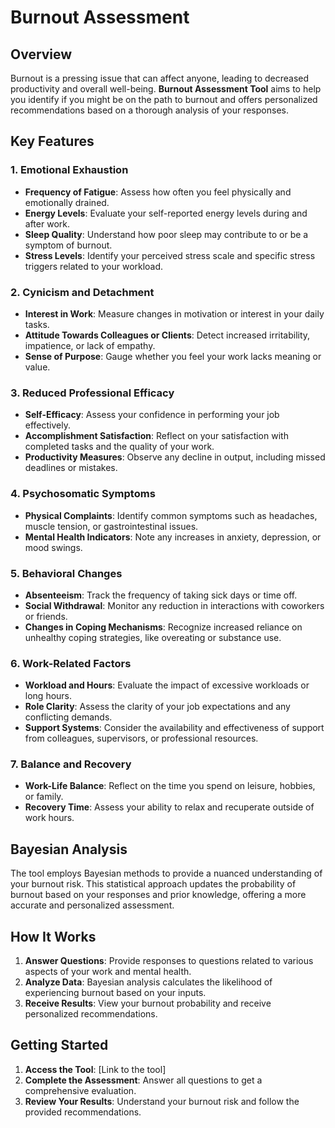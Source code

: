 # Burnout Assessment

## Overview

Burnout is a pressing issue that can affect anyone, leading to decreased productivity and overall well-being. **Burnout Assessment Tool** aims to help you identify if you might be on the path to burnout and offers personalized recommendations based on a thorough analysis of your responses.

## Key Features

### 1. Emotional Exhaustion
- **Frequency of Fatigue**: Assess how often you feel physically and emotionally drained.
- **Energy Levels**: Evaluate your self-reported energy levels during and after work.
- **Sleep Quality**: Understand how poor sleep may contribute to or be a symptom of burnout.
- **Stress Levels**: Identify your perceived stress scale and specific stress triggers related to your workload.

### 2. Cynicism and Detachment
- **Interest in Work**: Measure changes in motivation or interest in your daily tasks.
- **Attitude Towards Colleagues or Clients**: Detect increased irritability, impatience, or lack of empathy.
- **Sense of Purpose**: Gauge whether you feel your work lacks meaning or value.

### 3. Reduced Professional Efficacy
- **Self-Efficacy**: Assess your confidence in performing your job effectively.
- **Accomplishment Satisfaction**: Reflect on your satisfaction with completed tasks and the quality of your work.
- **Productivity Measures**: Observe any decline in output, including missed deadlines or mistakes.

### 4. Psychosomatic Symptoms
- **Physical Complaints**: Identify common symptoms such as headaches, muscle tension, or gastrointestinal issues.
- **Mental Health Indicators**: Note any increases in anxiety, depression, or mood swings.

### 5. Behavioral Changes
- **Absenteeism**: Track the frequency of taking sick days or time off.
- **Social Withdrawal**: Monitor any reduction in interactions with coworkers or friends.
- **Changes in Coping Mechanisms**: Recognize increased reliance on unhealthy coping strategies, like overeating or substance use.

### 6. Work-Related Factors
- **Workload and Hours**: Evaluate the impact of excessive workloads or long hours.
- **Role Clarity**: Assess the clarity of your job expectations and any conflicting demands.
- **Support Systems**: Consider the availability and effectiveness of support from colleagues, supervisors, or professional resources.

### 7. Balance and Recovery
- **Work-Life Balance**: Reflect on the time you spend on leisure, hobbies, or family.
- **Recovery Time**: Assess your ability to relax and recuperate outside of work hours.

## Bayesian Analysis

The tool employs Bayesian methods to provide a nuanced understanding of your burnout risk. This statistical approach updates the probability of burnout based on your responses and prior knowledge, offering a more accurate and personalized assessment.

## How It Works

1. **Answer Questions**: Provide responses to questions related to various aspects of your work and mental health.
2. **Analyze Data**: Bayesian analysis calculates the likelihood of experiencing burnout based on your inputs.
3. **Receive Results**: View your burnout probability and receive personalized recommendations.

## Getting Started

1. **Access the Tool**: [Link to the tool]
2. **Complete the Assessment**: Answer all questions to get a comprehensive evaluation.
3. **Review Your Results**: Understand your burnout risk and follow the provided recommendations.
